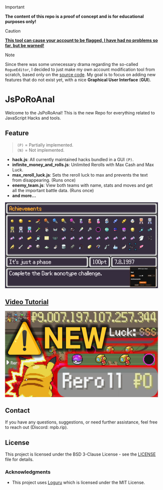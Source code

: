> [!IMPORTANT]  
> **The content of this repo is a proof of concept and is for educational purposes only!**

> [!CAUTION]
> [**This tool can cause your account to be flagged, I have had no problems so far, but be warned!**](https://www.reddit.com/r/pokerogue/comments/1d8ldlw/a_cheating_and_account_deletionwipe_followup/)

> [!Note]
> Since there was some unnecessary drama regarding the so-called `RogueEditor`, I decided to just make my own account modification tool from scratch, based only on the [source code](https://github.com/pagefaultgames/pokerogue). My goal is to focus on adding new features that do not exist yet, with a nice **Graphical User Interface** (**GUI**).


# JsPoRoAnal

Welcome to the JsPoRoAnal! This is the new Repo for everything related to JavaScript Hacks and tools.

## Feature

> `(P)` = Partially implemented.<br>
> `(N)` = Not implemented.
-   **hack.js**: All currently maintained hacks bundled in a GUI `(P)`.
-   **infinite_money_and_rolls.js**: Unlimited Rerolls with Max Cash and Max Luck.
-   **max_reroll_luck.js**: Sets the reroll luck to max and prevents the text from disappearing. (Runs once)
-   **enemy_team.js**: View both teams with name, stats and moves and get all the important battle data. (Runs once)
-   **and more...**

![NEW GUI](./resources/all_achv_hack.png)

## [Video Tutorial](https://youtu.be/768219MdFjA)

[![Video Tutorial](./resources/thumbnail.png)](https://youtu.be/768219MdFjA)

## Contact

If you have any questions, suggestions, or need further assistance, feel free to reach out (Discord: mpb.rip).

## License

This project is licensed under the BSD 3-Clause License - see the [LICENSE](LICENSE) file for details.

### Acknowledgments

-   This project uses [Loguru](https://github.com/Delgan/loguru) which is licensed under the MIT License.
